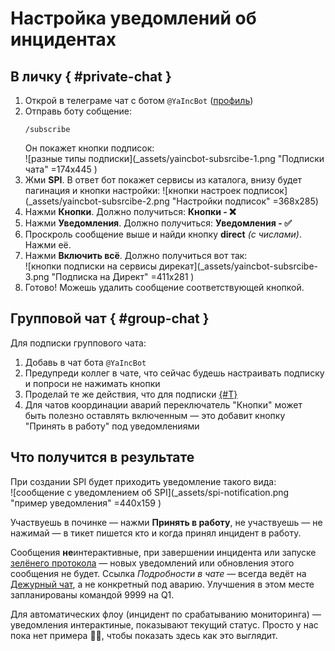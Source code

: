 # Настройка уведомлений об инцидентах

## В личку { #private-chat }
1. Открой в телеграме чат с ботом `@YaIncBot` ([профиль](https://t.me/YaIncBot?subscribe))
1. Отправь боту собщение:
   ```
   /subscribe
   ```
   Он покажет кнопки подписок:  
   ![разные типы подписки](_assets/yaincbot-subsrcibe-1.png "Подписки чата" =174x445 )
1. Жми **SPI**. В ответ бот покажет сервисы из каталога, внизу будет пагинация и кнопки настройки:
   ![кнопки настроек подписок](_assets/yaincbot-subsrcibe-2.png "Настройки подписок" =368x285)
1. Нажми **Кнопки**. Должно получиться: **Кнопки - ❌**
1. Нажми **Уведомления**. Должно получиться: **Уведомления - ✅**
1. Проскроль сообщение выше и найди кнопку **direct** _(с числами)_. Нажми её.
1. Нажми **Включить всё**. Должно получиться вот так:  
   ![кнопки подписки на сервисы дирекат](_assets/yaincbot-subsrcibe-3.png "Подписка на Директ" =411x281 )
1. Готово! Можешь удалить сообщение соответствующей кнопкой.

## Групповой чат { #group-chat }
Для подписки группового чата:
1. Добавь в чат бота `@YaIncBot`
1. Предупреди коллег в чате, что сейчас будешь настраивать подписку и попроси не нажимать кнопки
1. Проделай те же действия, что для подписки [{#T}](#private-chat)
1. Для чатов координации аварий переключатель "Кнопки" может быть полезно оставлять включенным — это добавит кнопку "Принять в работу" под уведомлениями

## Что получится в результате
При создании SPI будет приходить уведомление такого вида:  
![сообщение с уведомлением об SPI](_assets/spi-notification.png "пример уведомления" =440x159 )

Участвуешь в починке — нажми **Принять в работу**, не участвуешь — не нажимай — в тикет пишется кто и когда принял инцидент в работу.

Сообщения **не**интерактивные, при завершении инцидента или запуске [зелёнего протокола](green-protocol.md) — новых уведомлений или обновления этого сообщения не будет.
Ссылка _Подробности в чате_ — всегда ведёт на [Дежурный чат](../reference/chats.md#direct-prod-problems), а не конкретный под аварию. Улучшения в этом месте запланированы командой 9999 на Q1.

Для автоматических флоу (инцидент по срабатыванию мониторинга) — уведомления интерактиные, показывают текущий статус.
Просто у нас пока нет примера 🤷‍♂️, чтобы показать здесь как это выглядит.
